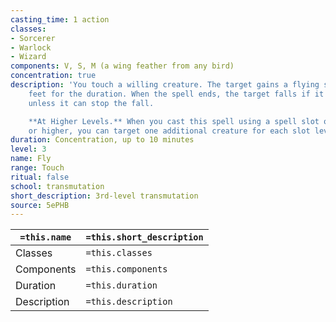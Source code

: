 ```yaml
---
casting_time: 1 action
classes:
- Sorcerer
- Warlock
- Wizard
components: V, S, M (a wing feather from any bird)
concentration: true
description: 'You touch a willing creature. The target gains a flying speed of 60
    feet for the duration. When the spell ends, the target falls if it is still aloft,
    unless it can stop the fall.

    **At Higher Levels.** When you cast this spell using a spell slot of 4th level
    or higher, you can target one additional creature for each slot level above 3rd.'
duration: Concentration, up to 10 minutes
level: 3
name: Fly
range: Touch
ritual: false
school: transmutation
short_description: 3rd-level transmutation
source: 5ePHB
---
```


| `=this.name` | `=this.short_description` |
| ------------ | ------------------------- |
| Classes      | `=this.classes`           |
| Components   | `=this.components`        |
| Duration     | `=this.duration`          |
| Description  | `=this.description`       |